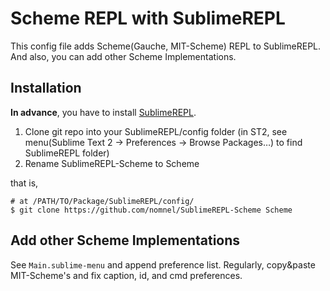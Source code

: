 # Scheme REPL with SublimeREPL
This config file adds Scheme(Gauche, MIT-Scheme) REPL to SublimeREPL. And also, you can add other Scheme Implementations.

## Installation
**In advance**, you have to install [SublimeREPL](https://github.com/wuub/SublimeREPL).

1. Clone git repo into your SublimeREPL/config folder (in ST2, see menu(Sublime Text 2 -> Preferences -> Browse Packages…) to find SublimeREPL folder)
2. Rename SublimeREPL-Scheme to Scheme

that is,

	# at /PATH/TO/Package/SublimeREPL/config/
	$ git clone https://github.com/nomnel/SublimeREPL-Scheme Scheme

## Add other Scheme Implementations
See `Main.sublime-menu` and append preference list. Regularly, copy&paste MIT-Scheme's and fix caption, id, and cmd preferences.